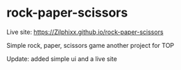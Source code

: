 # rock-paper-scissors

Live site: https://Zilphixx.github,io/rock-paper-scissors  
  

Simple rock, paper, scissors game
another project for TOP  
  

Update: added simple ui and a live site